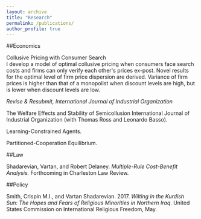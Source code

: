 ```yaml
---
layout: archive
title: "Research"
permalink: /publications/
author_profile: true
---
```



##Economics

Collusive Pricing with Consumer Search  
I develop a model of optimal collusive pricing when consumers face search costs and firms can only verify each other's prices ex-post. Novel results for the optimal level of firm price dispersion are derived. Variance of firm prices is higher than that of a monopolist when discount levels are high, but is lower when discount levels are low.

*Revise & Resubmit, International Journal of Industrial Organization*

The Welfare Effects and Stability of Semicollusion International Journal of Industrial Organization (with Thomas Ross and Leonardo Basso).

Learning-Constrained Agents.

Partitioned-Cooperation Equilibrium.

##Law

Shadarevian, Vartan, and Robert Delaney. *Multiple-Rule Cost-Benefit Analysis.* Forthcoming in Charleston Law Review.

##Policy

Smith, Crispin M.I., and Vartan Shadarevian. 2017. *Wilting in the Kurdish Sun: The Hopes and Fears of Religious Minorities in Northern Iraq*. United States Commission on International Religious Freedom, May.

